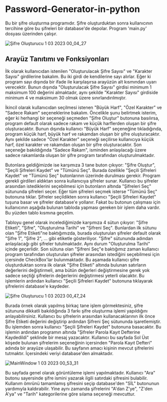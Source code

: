 # Password-Generator-in-python

Bu bir şifre oluşturma programıdır. Şifre oluşturduktan sonra kullanıcının tercihine göre bu şifreleri bir database'de depolar. Program 'main.py' dosyası üzerinden çalışır. 

![Şifre Oluşturucu 1 03 2023 00_04_27](https://user-images.githubusercontent.com/119891602/221979904-5a11dc93-0acb-41b7-9479-6262c714166b.png)

## Arayüz Tanıtımı ve Fonksiyonları

İlk olarak kullanıcıdan istenilen "Oluşturulacak Şifre Sayısı" ve "Karakter Sayısı" girdilerine bakalım. Bu iki girdi de kendilerine sayı alırlar. Eğer ki program sayı dışında bir ifade ile karşılaşırsa arayüzün alt kısmından uyarı verecektir. Bunun dışında "Oluşturulacak Şifre Sayısı" girdisi minimum 1 maksimum 100 değerini almaktadır, aynı şekilde "Karakter Sayısı" girdiside minimum 4 ve maksimum 30 olmak üzere sınırlandırılmıştır. 

İkincil olarak kullanıcıdan seçilmesi istenen "Büyük Harf", "Özel Karakter" ve "Sadece Rakam" seçeneklerine bakalım. Öncelikle şunu belirtmek isterim, eğer ki herhangi bir seçeneği seçmeden "Şifre Oluştur" butonuna basılırsa, program default olarak sadece rakam ve küçük harflerden oluşan bir şifre oluşturacaktır. Bunun dışında kullanıcı "Büyük Harf" seçeneğine tıkladığında, program küçük harf, büyük harf ve rakamdan oluşan bir şifre oluşturacaktır. Aynı şekilde sadece
"Özel Karakter" seçeneği seçilirse kullanıcıya küçük harf, özel karakter ve rakamdan oluşan bir şifre oluşturacaktır. Son seçeneğe bakıldığında "Sadece Rakam", isminden anlaşılacağı üzere sadece rakamlarda oluşan bir şifre program tarafından oluşturulmaktadır.

Butonlara geldiğimizde ise karşımıza 3 tane buton çıkıyor: "Şifre Oluştur", "Şeçili Şifreleri Kaydet" ve "Tümünü Seç". Burada özellikle "Şeçili Şifreleri Kaydet" ve "Tümünü Seç" butonlarının üzerinde durulması gerekir. Program gerekli girdileri aldıktan sonra kullanıcıya şifreler sunar. Kullanıcı bu şifreler arasından istediklerini seçebilmesi için butonların altında "Şifreleri Seç" sütununda şifreleri seçer. Eğer tüm şifreleri seçmek isterse "Tümünü Seç" butonuna tıklar. Şifreler seçildikten sonra kullanıcı "Şeçili Şifreleri Kaydet" tuşuna basar ve şifreler database'e yollanır. Fakat bu butonun çalışması için kullanıcının aşağıda bulunan tabloda yapması gereken bir işlem daha vardır. Bu yüzden tablo kısmına geçelim. 

Tabloyu genel olarak incelediğimizde karşımıza 4 sütun çıkıyor: "Şifre Etiketi", "Şifre", "Oluşturulma Tarihi" ve "Şifreni Seç". Bunlardan ilk sütunu olan "Şifre Etiketi"ne baktığımızda, burada oluşturulan şifreler default olarak "Şifre 1", "Şifre 2", ...  gibi etiketle gösteriliyor.  "Şifre" sütununda adından anlaşılacağı gibi şifreler tutulmaktadır. Aynı durum "Oluşturulma Tarihi" içinde geçerlidir. Son sütuna olan "Şifreni Seç"e baktığımız zaman kullanıcı program tarafından oluşturulan şifreler arasından istediğini seçebilmesi için içersinde CheckBox'lar bulunmaktadır. Bu aşamada kullanıcı şifre oluşturduktan sonra ilk olarak "Şifre Etiketi" altında bulunan satırların değerlerini değiştirmeli, ama bütün değerleri değiştirmesine gerek yok sadece seçtiği şifrelerin değerlerini değiştirmesi yeterli olacaktır. Bu işlemlerin ardından kullanıcı "Şeçili Şifreleri Kaydet" butonuna tıklayarak şifrelerini database'e kaydeder. 

![Şifre Oluşturucu 1 03 2023 00_47_24](https://user-images.githubusercontent.com/119891602/221988947-a5227c61-336b-4eaf-96af-9881c538a89b.png)

Burada örnek olarak yapılmış birkaç tane işlem görmektesiniz, şifre sütununa dikkatli bakıldığında 3 farkı şifre oluşturma işlemi yapıldığını anlayabilirsiniz. Kullanıcı bu şifrelerin arasından kullanacaklarının ilk önce Şifre Etiketi değerini değiştirip ardından Şifreni Şeç sütununda işaretlemiştir. Bu işlemden sonra kullanıcı "Şeçili Şifreleri Kaydet" butonuna basacaktır. Bu işlemin ardından programın altında "Şifreler Parola Kayıt Defterine Kaydedildi" şeklinde bir mesaj yazacaktır. Kullanıcı bu sayfada Sol Üst köşede bulunan şifrelerim seçeneğinin içersinden "Parola Kayıt Defteri" adında bir arayüze ulaşabilir. Bu sayfanın amacı kişinin mevcut şifrelerini tutmaktır. İçersindeki veriyi database'den almaktadır. 

![MainWindow 1 03 2023 00_53_31](https://user-images.githubusercontent.com/119891602/221991964-d8804634-b088-4711-b944-d4ec127c2066.png)

Bu sayfada genel olarak görüntüleme işlemi yapılmaktadır. Kullanıcı "Ara" butonu sayersinde şifre ismini yazarak ilgili satırdaki şifresini bulabilir. Kullanım ömrünü tamamlamış şifresini seçip database'den "SİL" butonunun yardımıyla kaldırabilir. Yine aynı zamanda şifrelerini "A'dan Z'ye", "Z'den A'ya" ve "Tarih" kategorilerine göre sılama seçeneği mevcuttur. 

